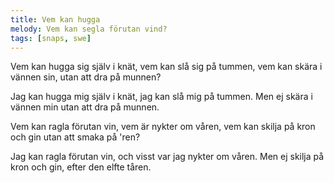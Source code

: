 ```yaml
---
title: Vem kan hugga
melody: Vem kan segla förutan vind?
tags: [snaps, swe]
---
```


Vem kan hugga sig själv i knät,
vem kan slå sig på tummen,
vem kan skära i vännen sin,
utan att dra på munnen?

Jag kan hugga mig själv i knät,
jag kan slå mig på tummen.
Men ej skära i vännen min
utan att dra på munnen.

Vem kan ragla förutan vin,
vem är nykter om våren,
vem kan skilja på kron och gin
utan att smaka på 'ren?

Jag kan ragla förutan vin,
och visst var jag nykter om våren.
Men ej skilja på kron och gin,
efter den elfte tåren.
